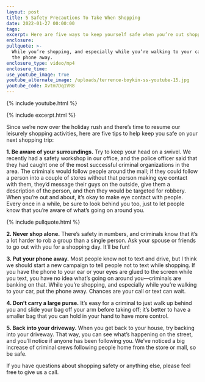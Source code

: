 ```yaml
---
layout: post
title: 5 Safety Precautions To Take When Shopping
date: 2022-01-27 00:00:00
tags:
excerpt: Here are five ways to keep yourself safe when you’re out shopping.
enclosure:
pullquote: >-
  While you’re shopping, and especially while you’re walking to your car, put
  the phone away.
enclosure_type: video/mp4
enclosure_time:
use_youtube_image: true
youtube_alternate_image: /uploads/terrence-boykin-ss-youtube-15.jpg
youtube_code: Xvtm7Dq1VR8
---
```

{% include youtube.html %}

{% include excerpt.html %}

Since we’re now over the holiday rush and there’s time to resume our leisurely shopping activities, here are five tips to help keep you safe on your next shopping trip:

**1\. Be aware of your surroundings.** Try to keep your head on a swivel. We recently had a safety workshop in our office, and the police officer said that they had caught one of the most successful criminal organizations in the area. The criminals would follow people around the mall; if they could follow a person into a couple of stores without that person making eye contact with them, they’d message their guys on the outside, give them a description of the person, and then they would be targeted for robbery. When you’re out and about, it’s okay to make eye contact with people. Every once in a while, be sure to look behind you too, just to let people know that you’re aware of what’s going on around you.

{% include pullquote.html %}

**2\. Never shop alone.** There’s safety in numbers, and criminals know that it’s a lot harder to rob a group than a single person. Ask your spouse or friends to go out with you for a shopping day. It’ll be fun\!

**3\. Put your phone away.** Most people know not to text and drive, but I think we should start a new campaign to tell people not to text while shopping. If you have the phone to your ear or your eyes are glued to the screen while you text, you have no idea what’s going on around you—criminals are banking on that. While you’re shopping, and especially while you’re walking to your car, put the phone away. Chances are your call or text can wait.

**4\. Don’t carry a large purse.** It’s easy for a criminal to just walk up behind you and slide your bag off your arm before taking off; it’s better to have a smaller bag that you can hold in your hand to have more control.&nbsp;

**5\. Back into your driveway.** When you get back to your house, try backing into your driveway. That way, you can see what’s happening on the street, and you’ll notice if anyone has been following you. We’ve noticed a big increase of criminal crews following people home from the store or mall, so be safe.

If you have questions about shopping safety or anything else, please feel free to give us a call.
